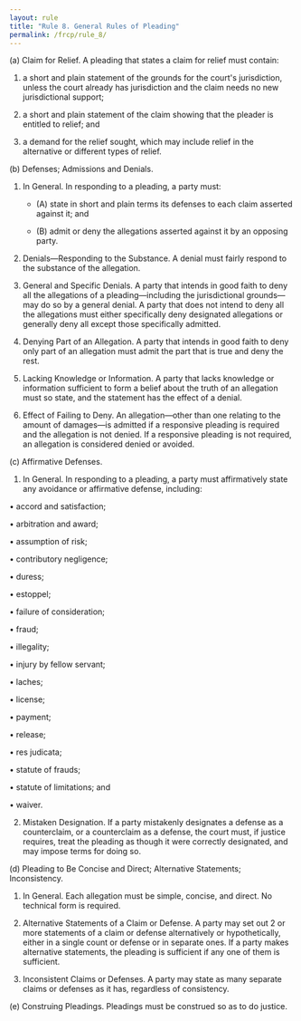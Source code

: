 ```yaml
---
layout: rule
title: "Rule 8. General Rules of Pleading"
permalink: /frcp/rule_8/
---
```


(a) Claim for Relief. A pleading that states a claim for relief must contain:


1. a short and plain statement of the grounds for the court's jurisdiction, unless the court already has jurisdiction and the claim needs no new jurisdictional support;


2. a short and plain statement of the claim showing that the pleader is entitled to relief; and


3. a demand for the relief sought, which may include relief in the alternative or different types of relief.


(b) Defenses; Admissions and Denials.


1. In General. In responding to a pleading, a party must:


    - (A) state in short and plain terms its defenses to each claim asserted against it; and


    - (B) admit or deny the allegations asserted against it by an opposing party.


2. Denials—Responding to the Substance. A denial must fairly respond to the substance of the allegation.


3. General and Specific Denials. A party that intends in good faith to deny all the allegations of a pleading—including the jurisdictional grounds—may do so by a general denial. A party that does not intend to deny all the allegations must either specifically deny designated allegations or generally deny all except those specifically admitted.


4. Denying Part of an Allegation. A party that intends in good faith to deny only part of an allegation must admit the part that is true and deny the rest.


5. Lacking Knowledge or Information. A party that lacks knowledge or information sufficient to form a belief about the truth of an allegation must so state, and the statement has the effect of a denial.


6. Effect of Failing to Deny. An allegation—other than one relating to the amount of damages—is admitted if a responsive pleading is required and the allegation is not denied. If a responsive pleading is not required, an allegation is considered denied or avoided.


(c) Affirmative Defenses.


1. In General. In responding to a pleading, a party must affirmatively state any avoidance or affirmative defense, including:


• accord and satisfaction;


• arbitration and award;


• assumption of risk;


• contributory negligence;


• duress;


• estoppel;


• failure of consideration;


• fraud;


• illegality;


• injury by fellow servant;


• laches;


• license;


• payment;


• release;


• res judicata;


• statute of frauds;


• statute of limitations; and


• waiver.


2. Mistaken Designation. If a party mistakenly designates a defense as a counterclaim, or a counterclaim as a defense, the court must, if justice requires, treat the pleading as though it were correctly designated, and may impose terms for doing so.


(d) Pleading to Be Concise and Direct; Alternative Statements; Inconsistency.


1. In General. Each allegation must be simple, concise, and direct. No technical form is required.


2. Alternative Statements of a Claim or Defense. A party may set out 2 or more statements of a claim or defense alternatively or hypothetically, either in a single count or defense or in separate ones. If a party makes alternative statements, the pleading is sufficient if any one of them is sufficient.


3. Inconsistent Claims or Defenses. A party may state as many separate claims or defenses as it has, regardless of consistency.


(e) Construing Pleadings. Pleadings must be construed so as to do justice.
